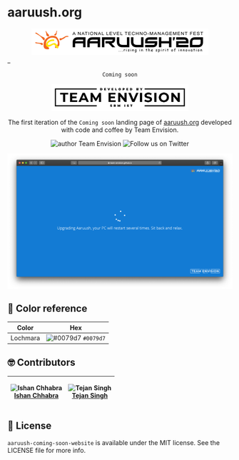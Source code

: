 # aaruush.org

<div align="center">
  <img alt="Aaruush Logo" src="https://raw.githubusercontent.com/team-envision/aaruush-coming-soon-website/master/static/img/aaruush_black.png" height="60" />
</div>_
<p align="center"><code>Coming soon</code></p>

<div align="center">
  <img alt="Team Envision Logo" src="https://raw.githubusercontent.com/team-envision/aaruush-coming-soon-website/master/static/img/team_envision_black.png" height="60" />
</div>

<p align="center">
The first iteration of the <code>Coming soon</code> landing page of <a href="https://aaruush.org" target="_blank">aaruush.org</a> developed with code and coffee by Team Envision.
</p>
<p align="center">
    <img src="https://img.shields.io/badge/author-Team%20Envision-yellow" alt="author Team Envision"/>
    <img src="https://img.shields.io/twitter/follow/aaruushsrmist?style=social" alt="Follow us on Twitter"/>
</p>

![Screenshot](https://github.com/team-envision/aaruush-coming-soon-website/blob/master/Screens/screenshot.png)

## 🎨 Color reference

| Color    | Hex                                                                |
| -------- | ------------------------------------------------------------------ |
| Lochmara | ![#0079d7](https://via.placeholder.com/10/0079d7?text=+) `#0079d7` |

## 🤓 Contributors

| <p align="center">![Ishan Chhabra](https://github.com/ishan-chhabra.png?size=96)<br>[Ishan Chhabra](https://ishanchhabra.com)</p> | <p align="center">![Tejan Singh](https://github.com/TejanSarna.png?size=96)<br>[Tejan Singh](https://github.com/TejanSarna)</p> |
| --------------------------------------------------------------------------------------------------------------------------------- | ------------------------------------------------------------------------------------------------------------------------------- |


## 📜 License

`aaruush-coming-soon-website` is available under the MIT license. See the LICENSE file for more info.
